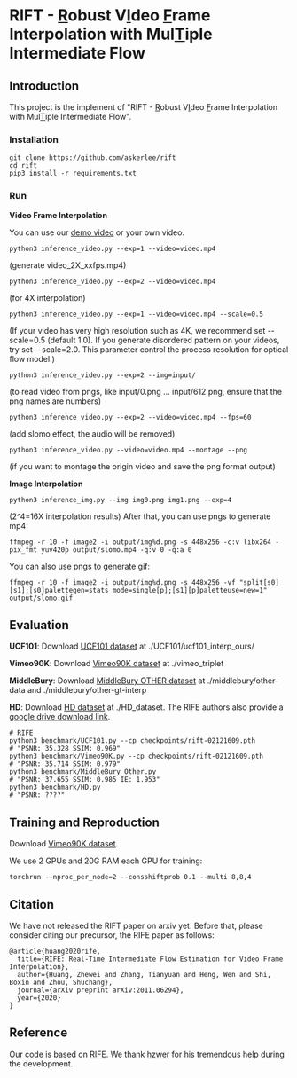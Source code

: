 
# RIFT - <ins>R</ins>obust V<ins>I</ins>deo <ins>F</ins>rame Interpolation with Mul<ins>T</ins>iple Intermediate Flow


## Introduction
This project is the implement of "RIFT - <ins>R</ins>obust V<ins>I</ins>deo <ins>F</ins>rame Interpolation with Mul<ins>T</ins>iple Intermediate Flow".

### Installation

```
git clone https://github.com/askerlee/rift
cd rift
pip3 install -r requirements.txt
```

### Run

**Video Frame Interpolation**

You can use our [demo video](https://drive.google.com/file/d/1i3xlKb7ax7Y70khcTcuePi6E7crO_dFc/view?usp=sharing) or your own video. 
```
python3 inference_video.py --exp=1 --video=video.mp4 
```
(generate video_2X_xxfps.mp4)
```
python3 inference_video.py --exp=2 --video=video.mp4
```
(for 4X interpolation)
```
python3 inference_video.py --exp=1 --video=video.mp4 --scale=0.5
```
(If your video has very high resolution such as 4K, we recommend set --scale=0.5 (default 1.0). If you generate disordered pattern on your videos, try set --scale=2.0. This parameter control the process resolution for optical flow model.)
```
python3 inference_video.py --exp=2 --img=input/
```
(to read video from pngs, like input/0.png ... input/612.png, ensure that the png names are numbers)
```
python3 inference_video.py --exp=2 --video=video.mp4 --fps=60
```
(add slomo effect, the audio will be removed)
```
python3 inference_video.py --video=video.mp4 --montage --png
```
(if you want to montage the origin video and save the png format output)

**Image Interpolation**

```
python3 inference_img.py --img img0.png img1.png --exp=4
```
(2^4=16X interpolation results)
After that, you can use pngs to generate mp4:
```
ffmpeg -r 10 -f image2 -i output/img%d.png -s 448x256 -c:v libx264 -pix_fmt yuv420p output/slomo.mp4 -q:v 0 -q:a 0
```
You can also use pngs to generate gif:
```
ffmpeg -r 10 -f image2 -i output/img%d.png -s 448x256 -vf "split[s0][s1];[s0]palettegen=stats_mode=single[p];[s1][p]paletteuse=new=1" output/slomo.gif
```

## Evaluation

**UCF101**: Download [UCF101 dataset](https://liuziwei7.github.io/projects/VoxelFlow) at ./UCF101/ucf101_interp_ours/

**Vimeo90K**: Download [Vimeo90K dataset](http://toflow.csail.mit.edu/) at ./vimeo_triplet

**MiddleBury**: Download [MiddleBury OTHER dataset](https://vision.middlebury.edu/flow/data/) at ./middlebury/other-data and ./middlebury/other-gt-interp

**HD**: Download [HD dataset](https://github.com/baowenbo/MEMC-Net) at ./HD_dataset. The RIFE authors also provide a [google drive download link](https://drive.google.com/file/d/1iHaLoR2g1-FLgr9MEv51NH_KQYMYz-FA/view?usp=sharing).
```
# RIFE
python3 benchmark/UCF101.py --cp checkpoints/rift-02121609.pth
# "PSNR: 35.328 SSIM: 0.969"
python3 benchmark/Vimeo90K.py --cp checkpoints/rift-02121609.pth
# "PSNR: 35.714 SSIM: 0.979"
python3 benchmark/MiddleBury_Other.py
# "PSNR: 37.655 SSIM: 0.985 IE: 1.953"
python3 benchmark/HD.py
# "PSNR: ????"
```

## Training and Reproduction
Download [Vimeo90K dataset](http://toflow.csail.mit.edu/).

We use 2 GPUs and 20G RAM each GPU for training: 
```
torchrun --nproc_per_node=2 --consshiftprob 0.1 --multi 8,8,4
```

## Citation
We have not released the RIFT paper on arxiv yet. Before that, please consider citing our precursor, the RIFE paper as follows:
```
@article{huang2020rife,
  title={RIFE: Real-Time Intermediate Flow Estimation for Video Frame Interpolation},
  author={Huang, Zhewei and Zhang, Tianyuan and Heng, Wen and Shi, Boxin and Zhou, Shuchang},
  journal={arXiv preprint arXiv:2011.06294},
  year={2020}
}
```

## Reference
Our code is based on [RIFE](https://github.com/hzwer/arXiv2020-RIFE/). We thank [hzwer](https://github.com/hzwer) for his tremendous help during the development.
